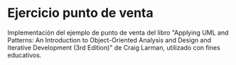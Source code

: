 # Ejercicio punto de venta
Implementación del ejemplo de punto de venta del libro "Applying UML and Patterns: An Introduction to Object-Oriented Analysis and Design and Iterative Development (3rd Edition)" de Craig Larman, utilizado con fines educativos.
